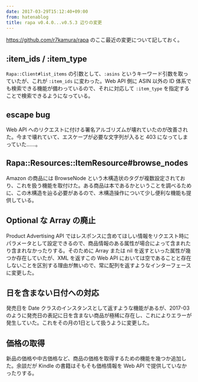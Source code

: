 ```yaml
---
date: 2017-03-29T15:12:40+09:00
from: hatenablog
title: rapa v0.4.0...v0.5.3 辺りの変更
---
```


<p><a href="https://github.com/r7kamura/rapa">https://github.com/r7kamura/rapa</a> のここ最近の変更について記しておく。</p>

<h2>:item_ids / :item_type</h2>

<p><code>Rapa::Client#list_items</code> の引数として、<code>:asins</code> というキーワード引数を取っていたが、これが <code>:item_ids</code> に変わった。Web API 側に ASIN 以外の ID 体系でも検索できる機能が備わっているので、それに対応して <code>:item_type</code> を指定することで検索できるようになっている。</p>

<h2>escape bug</h2>

<p>Web API へのリクエストに付ける署名アルゴリズムが壊れていたのが改善された。今まで壊れていて、エスケープが必要な文字列が入ると 403 になってしまっていた……。</p>

<h2>Rapa::Resources::ItemResource#browse_nodes</h2>

<p>Amazon の商品には BrowseNode という木構造状のタグが複数設定されており、これを扱う機能を取付けた。ある商品は本であるかということを調べるために、この木構造を辿る必要があるので、木構造操作について少し便利な機能も提供している。</p>

<h2>Optional な Array の廃止</h2>

<p>Product Advertising API ではレスポンスに含めてほしい情報をリクエスト時にパラメータとして設定できるので、商品情報のある属性が場合によって含まれたり含まれなかったりする。そのために Array または nil を返すといった属性が幾つか存在していたが、XML を返すこの Web API においては空であることと存在しないことを区別する理由が無いので、常に配列を返すようなインターフェースに変更した。</p>

<h2>日を含まない日付への対応</h2>

<p>発売日を Date クラスのインスタンスとして返すような機能があるが、2017-03 のように発売日の表記に日を含まない商品が極稀に存在し、これによりエラーが発生していた。これをその月の1日として扱うように変更した。</p>

<h2>価格の取得</h2>

<p>新品の価格や中古価格など、商品の価格を取得するための機能を幾つか追加した。余談だが Kindle の書籍はそもそも価格情報を Web API で提供していなかったりする。</p>

